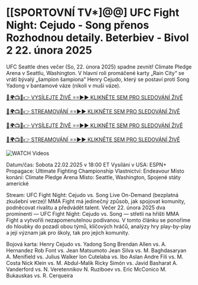 # [[SPORTOVNÍ TV*]@@] UFC Fight Night: Cejudo - Song přenos Rozhodnou detaily. Beterbiev - Bivol 2 22. února 2025 #

UFC Seattle dnes večer (So, 22. února 2025) spadne zevnitř Climate Pledge Arena v Seattlu, Washington. V hlavní roli promáčené karty „Rain City“ se vrátí bývalý „šampion šampiona“ Henry Cejudo, který se postaví proti Song Yadong v bantamové váze (nikoli v muší váze).

[🔴🌍📺📱👉 VYSÍLEJTE ŽIVĚ ==►► KLIKNĚTE SEM PRO SLEDOVÁNÍ ŽIVĚ](https://t.co/NjkDHeOElj)

[🔴🌍📺📱👉 STREAMOVÁNÍ ==►► KLIKNĚTE SEM PRO SLEDOVÁNÍ ŽIVĚ](https://t.co/NjkDHeOElj)

[🔴🌍📺📱👉 VYSÍLEJTE ŽIVĚ ==►► KLIKNĚTE SEM PRO SLEDOVÁNÍ ŽIVĚ](https://t.co/NjkDHeOElj)

[🔴🌍📺📱👉 STREAMOVÁNÍ ==►► KLIKNĚTE SEM PRO SLEDOVÁNÍ ŽIVĚ](https://t.co/NjkDHeOElj)

<a href="https://t.co/NjkDHeOElj" rel="nofollow" data-target="animated-image.originalLink"><img src="https://camo.githubusercontent.com/8a4f000d20f83aca3bf7ec5f350d767afa0574a8a352519fd8cfa583a6f93a33/68747470733a2f2f692e696d6775722e636f6d2f644a486b345a712e676966" alt="WATCH Videos" data-canonical-src="https://i.imgur.com/dJHk4Zq.gif" style="max-width: 100%; display: inline-block;" data-target="animated-image.originalImage"></a>

Datum/čas: Sobota 22.02.2025 v 18:00 ET
Vysílání v USA: ESPN+
Propagace: Ultimate Fighting Championship
Vlastnictví: Endeavour
Místo konání: Climate Pledge Arena
Místo: Seattle, Washington, Spojené státy americké

Stream: UFC Fight Night: Cejudo vs. Song Live On-Demand (bezplatná zkušební verze)!
MMA Fight má jedinečný způsob, jak spojovat komunity, podněcovat rivalitu a předvádět
talent. Večer 22. února 2025 dva prominenti — UFC Fight Night: Cejudo vs. Song —
střetli na hřišti MMA Fight a vytvořili nezapomenutelnou podívanou. V tomto článku se ponoříme do hloubky
do pozadí obou týmů, klíčových hráčů, analýzy hry play-by-play a její
význam jak pro školy, tak pro jejich komunity.

Bojová karta:
Henry Cejudo vs. Yadong Song
Brendan Allen vs. A. Hernandez
Rob Font vs. Jean Matsumoto
Jean Silva vs. M. Baghdasaryan
A. Menifield vs. Julius Walker
Ion Cutelaba vs. Ibo Aslan
Andre Fili vs. M. Costa
Nick Klein vs. M. Abdul-Malik
Ricky Simón vs. Javid Basharat
A. Vanderford vs. N. Veretennikov
N. Ruziboev vs. Eric McConico
M. Bukauskas vs. R. Cerqueira
